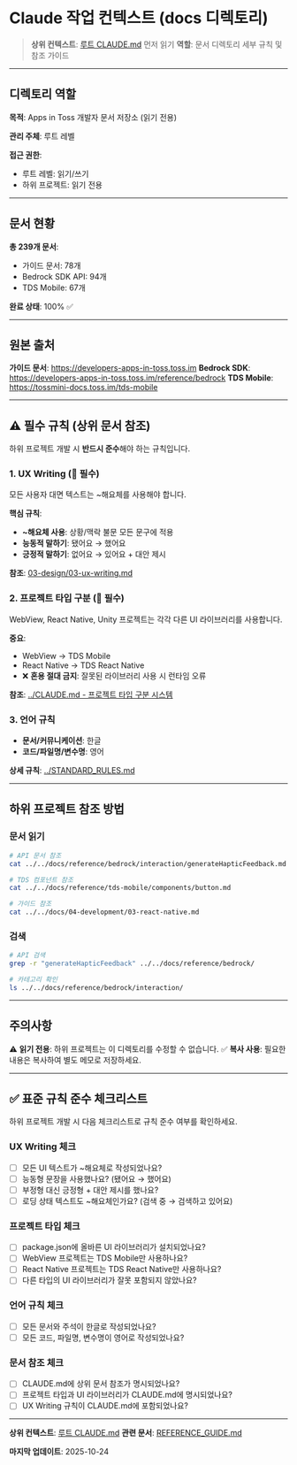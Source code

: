 # Claude 작업 컨텍스트 (docs 디렉토리)

> **상위 컨텍스트**: [루트 CLAUDE.md](../CLAUDE.md) 먼저 읽기
> **역할**: 문서 디렉토리 세부 규칙 및 참조 가이드

---

## 디렉토리 역할

**목적**: Apps in Toss 개발자 문서 저장소 (읽기 전용)

**관리 주체**: 루트 레벨

**접근 권한**:
- 루트 레벨: 읽기/쓰기
- 하위 프로젝트: 읽기 전용

---

## 문서 현황

**총 239개 문서**:
- 가이드 문서: 78개
- Bedrock SDK API: 94개
- TDS Mobile: 67개

**완료 상태**: 100% ✅

---

## 원본 출처

**가이드 문서**: https://developers-apps-in-toss.toss.im
**Bedrock SDK**: https://developers-apps-in-toss.toss.im/reference/bedrock
**TDS Mobile**: https://tossmini-docs.toss.im/tds-mobile

---

## ⚠️ 필수 규칙 (상위 문서 참조)

하위 프로젝트 개발 시 **반드시 준수**해야 하는 규칙입니다.

### 1. UX Writing (🔴 필수)
모든 사용자 대면 텍스트는 ~해요체를 사용해야 합니다.

**핵심 규칙**:
- **~해요체 사용**: 상황/맥락 불문 모든 문구에 적용
- **능동적 말하기**: 됐어요 → 했어요
- **긍정적 말하기**: 없어요 → 있어요 + 대안 제시

**참조**: [03-design/03-ux-writing.md](03-design/03-ux-writing.md)

### 2. 프로젝트 타입 구분 (🔴 필수)
WebView, React Native, Unity 프로젝트는 각각 다른 UI 라이브러리를 사용합니다.

**중요**:
- WebView → TDS Mobile
- React Native → TDS React Native
- ❌ **혼용 절대 금지**: 잘못된 라이브러리 사용 시 런타임 오류

**참조**: [../CLAUDE.md - 프로젝트 타입 구분 시스템](../CLAUDE.md#프로젝트-타입-구분-시스템)

### 3. 언어 규칙
- **문서/커뮤니케이션**: 한글
- **코드/파일명/변수명**: 영어

**상세 규칙**: [../STANDARD_RULES.md](../STANDARD_RULES.md)

---

## 하위 프로젝트 참조 방법

### 문서 읽기
```bash
# API 문서 참조
cat ../../docs/reference/bedrock/interaction/generateHapticFeedback.md

# TDS 컴포넌트 참조
cat ../../docs/reference/tds-mobile/components/button.md

# 가이드 참조
cat ../../docs/04-development/03-react-native.md
```

### 검색
```bash
# API 검색
grep -r "generateHapticFeedback" ../../docs/reference/bedrock/

# 카테고리 확인
ls ../../docs/reference/bedrock/interaction/
```

---

## 주의사항

⚠️ **읽기 전용**: 하위 프로젝트는 이 디렉토리를 수정할 수 없습니다.
✅ **복사 사용**: 필요한 내용은 복사하여 별도 메모로 저장하세요.

---

## ✅ 표준 규칙 준수 체크리스트

하위 프로젝트 개발 시 다음 체크리스트로 규칙 준수 여부를 확인하세요.

### UX Writing 체크
- [ ] 모든 UI 텍스트가 ~해요체로 작성되었나요?
- [ ] 능동형 문장을 사용했나요? (됐어요 → 했어요)
- [ ] 부정형 대신 긍정형 + 대안 제시를 했나요?
- [ ] 로딩 상태 텍스트도 ~해요체인가요? (검색 중 → 검색하고 있어요)

### 프로젝트 타입 체크
- [ ] package.json에 올바른 UI 라이브러리가 설치되었나요?
- [ ] WebView 프로젝트는 TDS Mobile만 사용하나요?
- [ ] React Native 프로젝트는 TDS React Native만 사용하나요?
- [ ] 다른 타입의 UI 라이브러리가 잘못 포함되지 않았나요?

### 언어 규칙 체크
- [ ] 모든 문서와 주석이 한글로 작성되었나요?
- [ ] 모든 코드, 파일명, 변수명이 영어로 작성되었나요?

### 문서 참조 체크
- [ ] CLAUDE.md에 상위 문서 참조가 명시되었나요?
- [ ] 프로젝트 타입과 UI 라이브러리가 CLAUDE.md에 명시되었나요?
- [ ] UX Writing 규칙이 CLAUDE.md에 포함되었나요?

---

**상위 컨텍스트**: [루트 CLAUDE.md](../CLAUDE.md)
**관련 문서**: [REFERENCE_GUIDE.md](../REFERENCE_GUIDE.md)

**마지막 업데이트**: 2025-10-24
